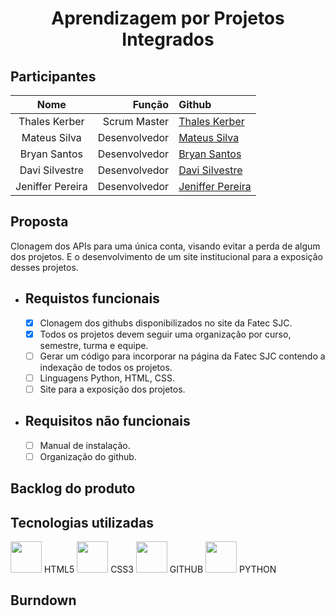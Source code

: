 <h1 align="center">
  Aprendizagem por Projetos Integrados
</h1>
  
<h2>Participantes</h2>
  
Nome | Função | Github
:---: | ---: | :---
Thales Kerber |Scrum Master | [Thales Kerber](https://github.com/thaleskerber)
Mateus Silva | Desenvolvedor | [Mateus Silva](https://github.com/mateushlsilva)
Bryan Santos | Desenvolvedor | [Bryan Santos](https://github.com/bryansantos13)
Davi Silvestre | Desenvolvedor | [Davi Silvestre](https://github.com/silvestredavi)
Jeniffer Pereira | Desenvolvedor | [Jeniffer Pereira](https://github.com/jennyads) 

<h2>Proposta</h2>

Clonagem dos APIs para uma única conta, visando evitar a perda de algum dos projetos. E o desenvolvimento de um site institucional para a exposição desses projetos.

* Requistos funcionais
   ---
   - [x] Clonagem dos githubs disponibilizados no site da Fatec SJC.
   - [x] Todos os projetos devem seguir uma organização por curso, semestre, turma e equipe.
   - [ ] Gerar um código para incorporar na página da Fatec SJC contendo a indexação de todos os projetos.
   - [ ] Linguagens Python, HTML, CSS.
   - [ ] Site para a exposição dos projetos.

* Requisitos não funcionais
  ---
  - [ ] Manual de instalação.
  - [ ] Organização do github.

<h2>Backlog do produto</h2>


<h2>Tecnologias utilizadas</h2>

  <div>
  <img width="50 rem" src="https://cdn.jsdelivr.net/gh/devicons/devicon/icons/html5/html5-original.svg"/> HTML5
  <img width="50 rem" src="https://cdn.jsdelivr.net/gh/devicons/devicon/icons/css3/css3-original.svg"/> CSS3
  <img width="50 rem" src="https://cdn.jsdelivr.net/gh/devicons/devicon/icons/github/github-original.svg"/> GITHUB
  <img width="50 rem" src="https://cdn.jsdelivr.net/gh/devicons/devicon/icons/python/python-original.svg"/> PYTHON
  </div>

<h2>Burndown</h2>

